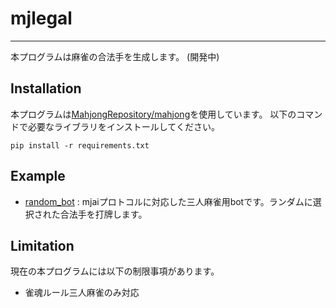 # mjlegal
---
本プログラムは麻雀の合法手を生成します。
(開発中)

## Installation
本プログラムは[MahjongRepository/mahjong](https://github.com/MahjongRepository/mahjong/)を使用しています。
以下のコマンドで必要なライブラリをインストールしてください。
```
pip install -r requirements.txt
```

## Example
- [random_bot](sample/random_bot.py) : mjaiプロトコルに対応した三人麻雀用botです。ランダムに選択された合法手を打牌します。

## Limitation
現在の本プログラムには以下の制限事項があります。
- 雀魂ルール三人麻雀のみ対応
